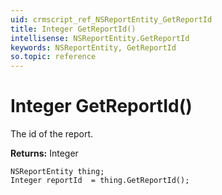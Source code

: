 ```yaml
---
uid: crmscript_ref_NSReportEntity_GetReportId
title: Integer GetReportId()
intellisense: NSReportEntity.GetReportId
keywords: NSReportEntity, GetReportId
so.topic: reference
---
```


# Integer GetReportId()

The id of the report.

**Returns:** Integer

```crmscript
NSReportEntity thing;
Integer reportId  = thing.GetReportId();
```

